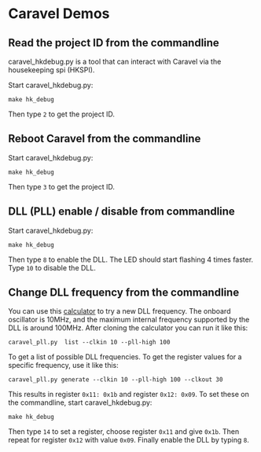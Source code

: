 # Caravel Demos

## Read the project ID from the commandline

caravel_hkdebug.py is a tool that can interact with Caravel via the housekeeping spi (HKSPI).

Start caravel_hkdebug.py:

	make hk_debug

Then type `2` to get the project ID.

## Reboot Caravel from the commandline

Start caravel_hkdebug.py:

	make hk_debug

Then type `3` to get the project ID.

## DLL (PLL) enable / disable from commandline

Start caravel_hkdebug.py:

	make hk_debug

Then type `8` to enable the DLL. The LED should start flashing 4 times faster.
Type `10` to disable the DLL.

## Change DLL frequency from the commandline

You can use this [calculator](https://github.com/kbeckmann/caravel-pll-calculator) to try a new DLL frequency.
The onboard oscillator is 10MHz, and the maximum internal frequency supported by the DLL is around 100MHz.
After cloning the calculator you can run it like this:

    caravel_pll.py  list --clkin 10 --pll-high 100

To get a list of possible DLL frequencies. To get the register values for a specific frequency, use it like this:

    caravel_pll.py generate --clkin 10 --pll-high 100 --clkout 30

This results in register `0x11: 0x1b` and register `0x12: 0x09`. To set these on the commandline, start caravel_hkdebug.py:

	make hk_debug

Then type `14` to set a register, choose register `0x11` and give `0x1b`. Then repeat for register `0x12` with value `0x09`.
Finally enable the DLL by typing `8`.

